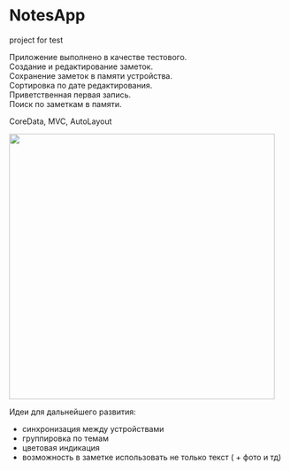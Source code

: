 # NotesApp
project for test

Приложение выполнено в качестве тестового. <br>
Создание и редактирование заметок. <br>
Сохранение заметок в памяти устройства. <br>
Сортировка по дате редактирования. <br>
Приветственная первая запись. <br>
Поиск по заметкам в памяти. <br>

CoreData, MVC, AutoLayout <br>

<img src="https://user-images.githubusercontent.com/92307816/159500649-12f76117-d1c0-4cff-a934-dc400e76f04f.png" width="480">

Идеи для дальнейшего развития: <br>
- синхронизация между устройствами <br>
- группировка по темам <br>
- цветовая индикация <br>
- возможность в заметке использовать не только текст ( + фото и тд) <br>
